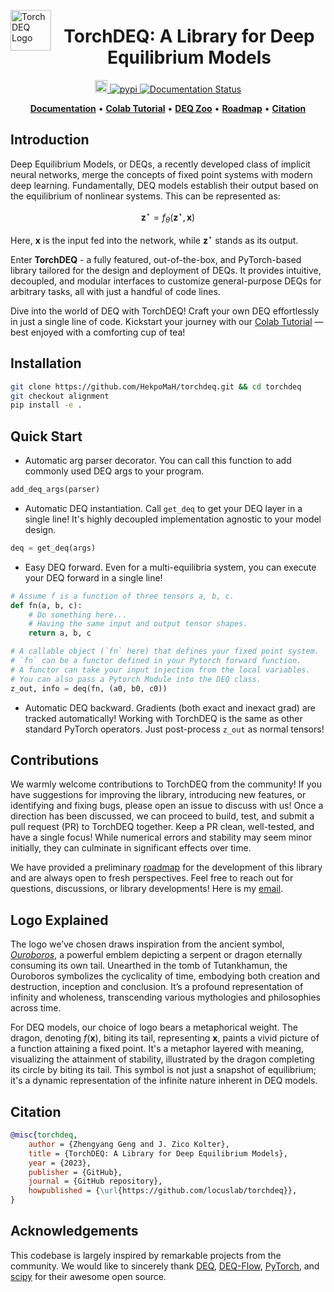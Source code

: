 <img src="https://drive.google.com/uc?id=1tCXsv0yanvQqncB9ke8x6fCKonu4z4iB" alt="TorchDEQ Logo" width="65" align="left"><div align="center"><h1>TorchDEQ: A Library for Deep Equilibrium Models</h1></div>

<p align="center">
    <a href="LICENSE">
        <img src="https://img.shields.io/badge/license-MIT-blue.svg" alt="License" height="20">
    </a>
    <a href="https://pypi.org/project/torchdeq/">
        <img src="https://img.shields.io/pypi/v/torchdeq" alt="pypi"heigh="20">
    </a>
    <a href='https://torchdeq.readthedocs.io/en/latest/?badge=latest'>
        <img src='https://readthedocs.org/projects/torchdeq/badge/?version=latest' alt='Documentation Status' />
    </a>
</p>

<p align="center">
<a href="https://torchdeq.readthedocs.io/en/latest/get_started.html"><b>Documentation</b></a> 
• 
<a href="https://colab.research.google.com/drive/12HiUnde7qLadeZGGtt7FITnSnbUmJr-I?usp=sharing"><b>Colab Tutorial</b></a> •
<a href="https://torchdeq.readthedocs.io/en/latest/deq-zoo/model.html"><b>DEQ Zoo</b></a>
•
<a href="TODO.md"><b>Roadmap</b></a> 
• 
<a href="README.md#citation"><b>Citation</b></a>  
</p>

## Introduction

Deep Equilibrium Models, or DEQs, a recently developed class of implicit neural networks, merge the concepts of fixed point systems with modern deep learning. Fundamentally, DEQ models establish their output based on the equilibrium of nonlinear systems. This can be represented as:

$$\mathbf{z}^\star=f_\theta(\mathbf{z}^\star, \mathbf{x})$$

Here, $\mathbf{x}$ is the input fed into the network, while $\mathbf{z}^\star$ stands as its output.

Enter **TorchDEQ** - a fully featured, out-of-the-box, and PyTorch-based library tailored for the design and deployment of DEQs. It provides intuitive, decoupled, and modular interfaces to customize general-purpose DEQs for arbitrary tasks, all with just a handful of code lines.

Dive into the world of DEQ with TorchDEQ! Craft your own DEQ effortlessly in just a single line of code. Kickstart your journey with our [Colab Tutorial](https://colab.research.google.com/drive/12HiUnde7qLadeZGGtt7FITnSnbUmJr-I?usp=sharing) — best enjoyed with a comforting cup of tea!

## Installation

```bash
git clone https://github.com/HekpoMaH/torchdeq.git && cd torchdeq
git checkout alignment
pip install -e .
```

## Quick Start

- Automatic arg parser decorator. You can call this function to add commonly used DEQ args to your program. 

```Python
add_deq_args(parser)
```

- Automatic DEQ instantiation. Call `get_deq` to get your DEQ layer in a single line! It's highly decoupled implementation agnostic to your model design.

```Python
deq = get_deq(args)
```

- Easy DEQ forward. Even for a multi-equilibria system, you can execute your DEQ forward in a single line!

```Python
# Assume f is a function of three tensors a, b, c.
def fn(a, b, c):
    # Do something here...
    # Having the same input and output tensor shapes.
    return a, b, c

# A callable object (`fn` here) that defines your fixed point system.
# `fn` can be a functor defined in your Pytorch forward function.
# A functor can take your input injection from the local variables. 
# You can also pass a Pytorch Module into the DEQ class.
z_out, info = deq(fn, (a0, b0, c0))
```

- Automatic DEQ backward. Gradients (both exact and inexact grad) are tracked automatically! Working with TorchDEQ is the same as other standard PyTorch operators. Just post-process ``z_out`` as normal tensors!

## Contributions

We warmly welcome contributions to TorchDEQ from the community! If you have suggestions for improving the library, introducing new features, or identifying and fixing bugs, please open an issue to discuss with us! Once a direction has been discussed, we can proceed to build, test, and submit a pull request (PR) to TorchDEQ together. Keep a PR clean, well-tested, and have a single focus! While numerical errors and stability may seem minor initially, they can culminate in significant effects over time.

We have provided a preliminary [roadmap](TODO.md) for the development of this library and are always open to fresh perspectives. Feel free to reach out for questions, discussions, or library developments! Here is my [email](zhengyanggeng@gmail.com).

## Logo Explained

The logo we’ve chosen draws inspiration from the ancient symbol, *[Ouroboros](https://en.wikipedia.org/wiki/Ouroboros)*, a powerful emblem depicting a serpent or dragon eternally consuming its own tail. Unearthed in the tomb of Tutankhamun, the Ouroboros symbolizes the cyclicality of time, embodying both creation and destruction, inception and conclusion. It’s a profound representation of infinity and wholeness, transcending various mythologies and philosophies across time.

For DEQ models, our choice of logo bears a metaphorical weight. The dragon, denoting $f(\mathbf{x})$, biting its tail, representing $\mathbf{x}$, paints a vivid picture of a function attaining a fixed point. It's a metaphor layered with meaning, visualizing the attainment of stability, illustrated by the dragon completing its circle by biting its tail. This symbol is not just a snapshot of equilibrium; it's a dynamic representation of the infinite nature inherent in DEQ models.

## Citation

```bibtex
@misc{torchdeq,
    author = {Zhengyang Geng and J. Zico Kolter},
    title = {TorchDEQ: A Library for Deep Equilibrium Models},
    year = {2023},
    publisher = {GitHub},
    journal = {GitHub repository},
    howpublished = {\url{https://github.com/locuslab/torchdeq}},
}
```

## Acknowledgements

This codebase is largely inspired by remarkable projects from the community.
We would like to sincerely thank [DEQ](https://github.com/locuslab/deq), [DEQ-Flow](https://github.com/locuslab/deq-flow), [PyTorch](https://github.com/pytorch/pytorch), and [scipy](https://github.com/scipy/scipy) for their awesome open source.
